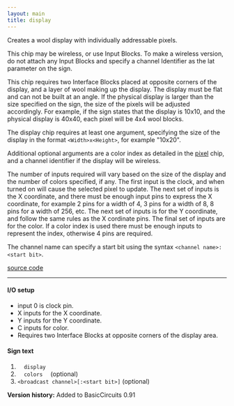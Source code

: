 ```yaml
---
layout: main
title: display
---
```

Creates a wool display with individually addressable pixels.

This chip may be wireless, or use Input Blocks. To make a wireless version, do not attach any Input Blocks and specify a channel Identifier as the lat parameter on the sign.

This chip requires two Interface Blocks placed at opposite corners of the display, and a layer of wool making up the display. The display must be flat and can not be built at an angle. If the physical display is larger than the size specified on the sign, the size of the pixels will be adjusted accordingly. For example, if the sign states that the display is 10x10, and the physical display is 40x40, each pixel will be 4x4 wool blocks.

The display chip requires at least one argument, specifying the size of the display in the format `<Width>x<Height>`, for example "10x20".

Additional optional arguments are a color index as detailed in the [pixel](Pixel) chip, and a channel identifier if the display will be wireless.

The number of inputs required will vary based on the size of the display and the number of colors specified, if any. The first input is the clock, and when turned on will cause the selected pixel to update. The next set of inputs is the X coordinate, and there must be enough input pins to express the X coordinate, for example 2 pins for a width of 4, 3 pins for a width of 8, 8 pins for a width of 256, etc. The next set of inputs is for the Y coordinate, and follow the same rules as the X cordinate pins. The final set of inputs are for the color. If a color index is used there must be enough inputs to represent the index, otherwise 4 pins are required.

The channel name can specify a start bit using the syntax `<channel name>:<start bit>`.

[source code](https://github.com/eisental/BasicCircuits/blob/master/src/main/java/org/tal/basiccircuits/display.java)

* * *


#### I/O setup 
* input 0 is clock pin.
* X inputs for the X coordinate.
* Y inputs for the Y coordinate.
* C inputs for color.
* Requires two Interface Blocks at opposite corners of the display area.

#### Sign text
1. `   display   `
2. `   colors   ` (optional)
3. ` <broadcast channel>[:<start bit>] ` (optional)



__Version history:__ Added to BasicCircuits 0.91